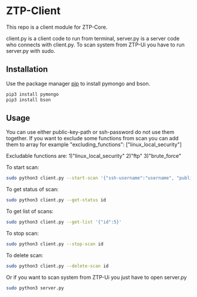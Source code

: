 # ZTP-Client

This repo is a client module for ZTP-Core.

client.py is a client code to run from terminal, server.py is a server code who connects with client.py. To scan system from ZTP-Ui you have to run server.py with sudo.

## Installation

Use the package manager [pip](https://pip.pypa.io/en/stable/) to install pymongo and bson.

```bash
pip3 install pymongo
pip3 install bson
```

## Usage
You can use either public-key-path or ssh-password do not use them together. If you want to exclude some functions from scan you can add them to array for example "excluding_functions": ["linux_local_security"]


Excludable functions are:
 1)"linux_local_security"
 2)"ftp"
 3)"brute_force"
 
 To start scan:
```bash
sudo python3 client.py --start-scan '{"ssh-username":"username", "public-key-path":"/home/username/publickey", "ssh-password":"password", "ssh-port":"22", "targets":["ip1","ip2"],"brute-force-type":"light", "brute-force-path": "/home/username/passwords.txt", "excluding_functions":["brute_force"], "nmap": "nmap --unprivileged -vv"}'
```

To get status of scan:
```bash
sudo python3 client.py --get-status id
```
To get list of scans:
```bash
sudo python3 client.py --get-list '{"id":5}'
```
To stop scan:
```bash
sudo python3 client.py --stop-scan id
```
To delete scan:
```bash
sudo python3 client.py --delete-scan id
```
Or if you want to scan system from ZTP-Ui you just have to open server.py

```bash
sudo python3 server.py
```